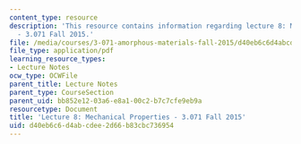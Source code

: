 ```yaml
---
content_type: resource
description: 'This resource contains information regarding lecture 8: Mechanical properties
  - 3.071 Fall 2015.'
file: /media/courses/3-071-amorphous-materials-fall-2015/d40eb6c6d4abcdee2d66b83cbc736954_MIT3_071F15_Lecture8.pdf
file_type: application/pdf
learning_resource_types:
- Lecture Notes
ocw_type: OCWFile
parent_title: Lecture Notes
parent_type: CourseSection
parent_uid: bb852e12-03a6-e8a1-00c2-b7c7cfe9eb9a
resourcetype: Document
title: 'Lecture 8: Mechanical Properties - 3.071 Fall 2015'
uid: d40eb6c6-d4ab-cdee-2d66-b83cbc736954
---
```

